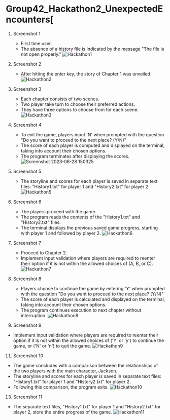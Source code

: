 # Group42_Hackathon2_UnexpectedEncounters[

1. Screenshot 1
   - First time user.
   - The absence of a history file is indicated by the message "The file is not open properly."
![Hackathon1](https://github.com/xjning03/Group42_Hackathon2_UnexpectedEncounters/assets/126644899/d549d385-9d8a-44ec-888b-060e68844b67)

2. Screenshot 2
   - After hitting the enter key, the story of Chapter 1 was unveiled.
![Hackathon2](https://github.com/xjning03/Group42_Hackathon2_UnexpectedEncounters/assets/126644899/179b1e46-06c7-45d5-98e5-220fc87f6150)

3. Screenshot 3
   - Each chapter consists of two scenes.
   - Two player take turn to choose their preferred actions.
   - They have three options to choose from for each scene.
![Hackathon3](https://github.com/xjning03/Group42_Hackathon2_UnexpectedEncounters/assets/126644899/08f28e3b-0dd7-4236-b4cd-e89b86df01bb)

4. Screenshot 4
   - To exit the game, players input 'N' when prompted with the question "Do you want to proceed to the next place? (Y/N)"
   - The score of each player is computed and displayed on the terminal, taking into account their chosen options.
   - The program terminates after displaying the scores.
![Screenshot 2023-06-28 150325](https://github.com/xjning03/Group42_Hackathon2_UnexpectedEncounters/assets/126644899/8c5a2d80-f357-4614-80ea-7ca441016127)

5. Screenshot 5
   - The storyline and scores for each player is saved in separate text files: "History1.txt" for player 1 and "History2.txt" for player 2.
![Hackathon5](https://github.com/xjning03/Group42_Hackathon2_UnexpectedEncounters/assets/126644899/d97098c1-bebf-4645-b87e-0d76ca7b173a)

6. Screenshot 6
   - The players proceed with the game.
   - The program reads the contents of the "History1.txt" and "History2.txt" files.
   - The terminal displays the previous saved game progress, starting with player 1 and followed by player 2.
![Hackathon6](https://github.com/xjning03/Group42_Hackathon2_UnexpectedEncounters/assets/126644899/9d84c1ca-f86b-48f0-aff4-66e22eb7b1d7)

7. Screenshot 7
   - Proceed to Chapter 2.
   - Implement input validation where players are required to reenter their option if it is not within the allowed choices of (A, B, or C).
![Hackathon7](https://github.com/xjning03/Group42_Hackathon2_UnexpectedEncounters/assets/126644899/c51c646d-275a-4f91-9342-cc600005902d)

8. Screenshot 8
   - Players choose to continue the game by entering 'Y' when prompted with the question "Do you want to proceed to the next place? (Y/N)"
   - The score of each player is calculated and displayed on the terminal, taking into account their chosen options.
   - The program continues execution to next chapter without interruption.
![Hackathon8](https://github.com/xjning03/Group42_Hackathon2_UnexpectedEncounters/assets/126644899/db0b3eda-a581-45e0-a929-4a3b4066e23e)

10. Screenshot 9
   - Implement input validation where players are required to reenter their option if it is not within the allowed choices of ('Y' or 'y') to continue the game, or ('N' or 'n') to quit the game.
![Hackathon9](https://github.com/xjning03/Group42_Hackathon2_UnexpectedEncounters/assets/126644899/6b8e3a85-5bfb-43c7-b269-58ce87cce9af)

11. Screenshot 10
  - The game concludes with a comparison between the relationships of the two players with the main character, Jackson.
  - The storyline and scores for each player is saved in separate text files: "History1.txt" for player 1 and "History2.txt" for player 2.
  - Following this comparison, the program exits.
![Hackathon10](https://github.com/xjning03/Group42_Hackathon2_UnexpectedEncounters/assets/126644899/b90dbe13-b5ef-4518-9ffe-c2d29e441026)

13. Screenshot 11
  - The separate text files, "History1.txt" for player 1 and "History2.txt" for player 2, store the entire progress of the game.
![Hackathon11](https://github.com/xjning03/Group42_Hackathon2_UnexpectedEncounters/assets/126644899/736e9010-f1cc-4fbc-9124-454c948ad710)

